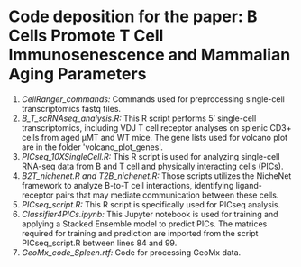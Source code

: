 # Code deposition for the paper: B Cells Promote T Cell Immunosenescence and Mammalian Aging Parameters
1. *CellRanger_commands:* Commands used for preprocessing single-cell transcriptomics fastq files.
2. *B_T_scRNAseq_analysis.R:* This R script performs 5’ single-cell transcriptomics, including VDJ T cell receptor analyses on splenic CD3+ cells from aged µMT and WT mice. The gene lists used for volcano plot are in the folder 'volcano_plot_genes'.
3. *PICseq_10XSingleCell.R:* This R script is used for analyzing single-cell RNA-seq data from B and T cell and physically interacting cells (PICs).
4. *B2T_nichenet.R and T2B_nichenet.R:* Those scripts utilizes the NicheNet framework to analyze B-to-T cell interactions, identifying ligand-receptor pairs that may mediate communication between these cells.
5. *PICseq_script.R:* This R script is specifically used for PICseq analysis.
6. *Classifier4PICs.ipynb:* This Jupyter notebook is used for training and applying a Stacked Ensemble model to predict PICs. The matrices required for training and prediction are imported from the script PICseq_script.R between lines 84 and 99.
7. *GeoMx_code_Spleen.rtf:* Code for processing GeoMx data.

